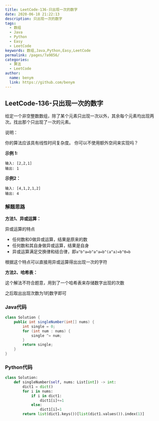 ```yaml
---
title: LeetCode-136-只出现一次的数字
date: 2020-06-18 21:22:13
description: 只出现一次的数字
tags: 
  - 数组
  - Java
  - Python
  - Easy
  - LeetCode
keywords: 数组,Java,Python,Easy,LeetCode
permalink: /pages/7a9856/
categories: 
  - 算法
  - LeetCode
author: 
  name: benym
  link: https://github.com/benym
---
```


## LeetCode-136-只出现一次的数字

给定一个非空整数数组，除了某个元素只出现一次以外，其余每个元素均出现两次。找出那个只出现了一次的元素。

说明：

你的算法应该具有线性时间复杂度。 你可以不使用额外空间来实现吗？

 <!--more-->

**示例 1:**

```
输入: [2,2,1]
输出: 1
```

**示例2：**

```
输入: [4,1,2,1,2]
输出: 4
```

### 解题思路

**方法1、异或运算：**

异或运算的特点

- 任何数和0做异或运算，结果是原来的数
- 任何数和其自身做异或运算，结果是自身
- 异或运算满足交换律和结合律，即`a^b^a=b^a^a=b^(a^a)=b^0=b`

根据这个特点可以直接用异或运算得出出现一次的字符

**方法2、哈希表：**

这个解法不符合题意，用到了一个哈希表来存储数字出现的次数

之后取出出现次数为1的数字即可

### Java代码

```java
class Solution {
    public int singleNumber(int[] nums) {
        int single = 0;
        for (int num : nums) {
            single ^= num;
        }
        return single;
    }
}
```

### Python代码

```python
class Solution:
    def singleNumber(self, nums: List[int]) -> int:
        dict1 = dict()
        for i in nums:
            if i in dict1:
                dict1[i]+=1
            else:
                dict1[i]=1
        return list(dict1.keys())[list(dict1.values()).index(1)]
```

